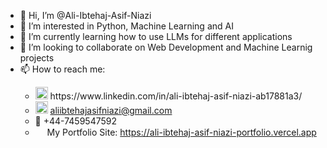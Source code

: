 - 👋 Hi, I’m @Ali-Ibtehaj-Asif-Niazi
- 👀 I’m interested in Python, Machine Learning and AI
- 🌱 I’m currently learning how to use LLMs for different applications
- 💞️ I’m looking to collaborate on Web Development and Machine Learnig projects
- 📫 How to reach me: 
  - <p style="margin-top: 10px;"></p><img src="https://github.com/Ali-Ibtehaj-Asif-Niazi/Ali-Ibtehaj-Asif-Niazi/assets/127838786/67022eb5-6de7-4b05-b570-6b3ad9a0371d" width="20"> https://www.linkedin.com/in/ali-ibtehaj-asif-niazi-ab17881a3/
  - <img src="https://github.com/Ali-Ibtehaj-Asif-Niazi/Ali-Ibtehaj-Asif-Niazi/assets/127838786/1c01c514-b250-4840-b156-9b2fccf93b3c" width="20"> aliibtehajasifniazi@gmail.com
  - 📱 +44-7459547592
  - <img src="https://github.com/Ali-Ibtehaj-Asif-Niazi/Ali-Ibtehaj-Asif-Niazi/assets/127838786/bac362d0-43a7-4247-a1f6-983944f56679" width="15"> My Portfolio Site: https://ali-ibtehaj-asif-niazi-portfolio.vercel.app





<!---
Ali-Ibtehaj-Asif-Niazi/Ali-Ibtehaj-Asif-Niazi is a ✨ special ✨ repository because its `README.md` (this file) appears on your GitHub profile.
You can click the Preview link to take a look at your changes.
--->
